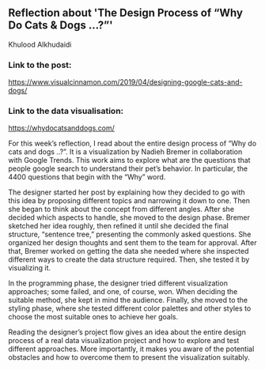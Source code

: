 ## Reflection about 'The Design Process of “Why Do Cats & Dogs ...?”'

Khulood Alkhudaidi

### Link to the post:
https://www.visualcinnamon.com/2019/04/designing-google-cats-and-dogs/

### Link to the data visualisation:
https://whydocatsanddogs.com/


<p> For this week’s reflection, I read about the entire design process of “Why do cats and dogs ..?”. It is a visualization by Nadieh Bremer in collaboration with Google Trends. This work aims to explore what are the questions that people google search to understand their pet’s behavior. In particular, the 4400 questions that begin with the “Why” word.</p> 
<p> The designer started her post by explaining how they decided to go with this idea by proposing different topics and narrowing it down to one. Then she began to think about the concept from different angles. After she decided which aspects to handle, she moved to the design phase. Bremer sketched her idea roughly, then refined it until she decided the final structure, “sentence tree,” presenting the commonly asked questions. She organized her design thoughts and sent them to the team for approval. After that, Bremer worked on getting the data she needed where she inspected different ways to create the data structure required. Then,  she tested it by visualizing it. </p>
<p> In the programming phase, the designer tried different visualization approaches; some failed, and one, of course, won. When deciding the suitable method, she kept in mind the audience. Finally, she moved to the styling phase, where she tested different color palettes and other styles to choose the most suitable ones to achieve her goals. </p>
<p> Reading the designer’s project flow gives an idea about the entire design process of a real data visualization project and how to explore and test different approaches. More importantly, it makes you aware of the potential obstacles and how to overcome them to present the visualization suitably. </p>
